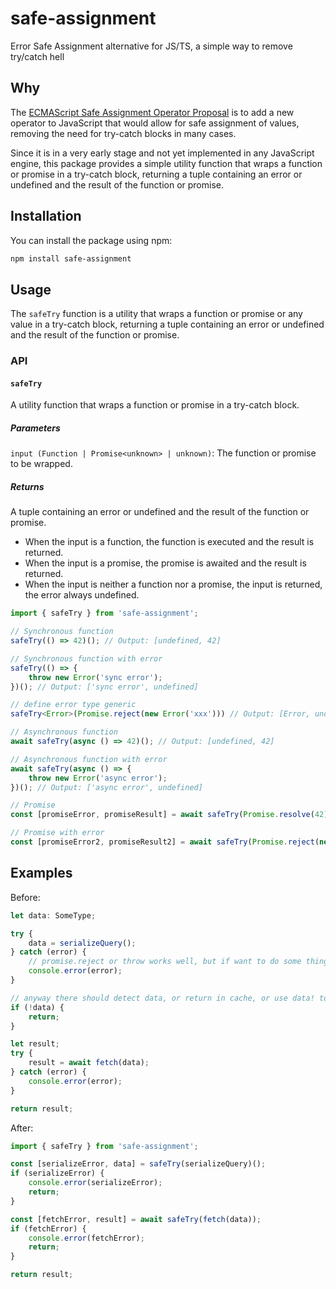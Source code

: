 # safe-assignment

Error Safe Assignment alternative for JS/TS, a simple way to remove try/catch hell

## Why
The [ECMAScript Safe Assignment Operator Proposal](https://github.com/arthurfiorette/proposal-safe-assignment-operator) is to add a new operator to JavaScript that would allow for safe assignment of values, removing the need for try-catch blocks in many cases.

Since it is in a very early stage and not yet implemented in any JavaScript engine, this package provides a simple utility function that wraps a function or promise in a try-catch block, returning a tuple containing an error or undefined and the result of the function or promise.

## Installation

You can install the package using npm:

```sh
npm install safe-assignment
```

## Usage

The `safeTry` function is a utility that wraps a function or promise or any value in a try-catch block, returning a
tuple containing an error or undefined and the result of the function or promise.

### API

#### `safeTry`
A utility function that wraps a function or promise in a try-catch block.  

##### Parameters
`input (Function | Promise<unknown> | unknown)`: The function or promise to be wrapped.

##### Returns
A tuple containing an error or undefined and the result of the function or promise.

- When the input is a function, the function is executed and the result is returned.
- When the input is a promise, the promise is awaited and the result is returned.
- When the input is neither a function nor a promise, the input is returned, the error always undefined.

```typescript
import { safeTry } from 'safe-assignment';

// Synchronous function
safeTry(() => 42)(); // Output: [undefined, 42]

// Synchronous function with error
safeTry(() => {
    throw new Error('sync error');
})(); // Output: ['sync error', undefined]

// define error type generic
safeTry<Error>(Promise.reject(new Error('xxx'))) // Output: [Error, undefined]

// Asynchronous function
await safeTry(async () => 42)(); // Output: [undefined, 42]

// Asynchronous function with error
await safeTry(async () => {
    throw new Error('async error');
})(); // Output: ['async error', undefined]

// Promise
const [promiseError, promiseResult] = await safeTry(Promise.resolve(42)); // Output: [undefined, 42]

// Promise with error
const [promiseError2, promiseResult2] = await safeTry(Promise.reject(new Error('promise error'))); // Output: ['promise error', undefined]
```

## Examples

Before:
```typescript
let data: SomeType;

try {
    data = serializeQuery();
} catch (error) {
    // promise.reject or throw works well, but if want to do some thing fallback, you should catch errors
    console.error(error);
}

// anyway there should detect data, or return in cache, or use data! to avoid undefined
if (!data) {
    return;
}

let result;
try {
    result = await fetch(data);
} catch (error) {
    console.error(error);
}

return result;
```

After:
```typescript
import { safeTry } from 'safe-assignment';

const [serializeError, data] = safeTry(serializeQuery)();
if (serializeError) {
    console.error(serializeError);
    return;
}

const [fetchError, result] = await safeTry(fetch(data));
if (fetchError) {
    console.error(fetchError);
    return;
}

return result;
